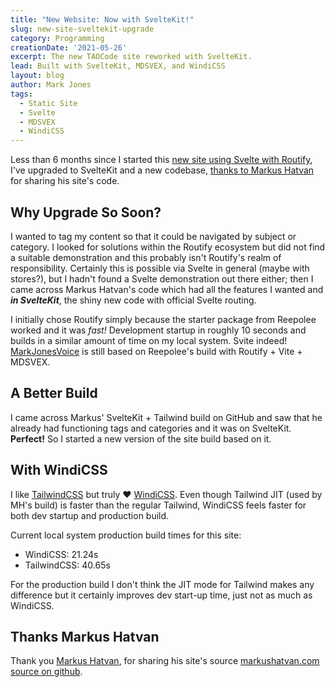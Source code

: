 ```yaml
---
title: "New Website: Now with SvelteKit!"
slug: new-site-sveltekit-upgrade
category: Programming
creationDate: '2021-05-26'
excerpt: The new TAOCode site reworked with SvelteKit.
lead: Built with SvelteKit, MDSVEX, and WindiCSS
layout: blog
author: Mark Jones
tags:
  - Static Site
  - Svelte
  - MDSVEX
  - WindiCSS
---
```


Less than 6 months since I started this [new site using Svelte with Routify](/blog/new-site), I've upgraded to SvelteKit and a new codebase, [thanks to Markus Hatvan](#thanks-markus-hatvan) for sharing his site's code.

## Why Upgrade So Soon?

I wanted to tag my content so that it could be navigated by subject or category. I looked for solutions within the Routify ecosystem but did not find a suitable demonstration and this probably isn't Routify's realm of responsibility. Certainly this is possible via Svelte in general (maybe with stores?), but I hadn't found a Svelte demonstration out there either; then I came across Markus Hatvan's code which had all the features I wanted and ***in SvelteKit***, the shiny new code with official Svelte routing. 

I initially chose Routify simply because the starter package from Reepolee worked and it was *fast!* Development startup in roughly 10 seconds and builds in a similar amount of time on my local system. Svite indeed! [MarkJonesVoice](/blog/markjonesvoice) is still based on Reepolee's build with Routify + Vite + MDSVEX.

## A Better Build

I came across Markus' SvelteKit + Tailwind build on GitHub and saw that he already had functioning tags and categories and it was on SvelteKit. **Perfect!** So I started a new version of the site build based on it.

## With WindiCSS

I like [TailwindCSS](https://tailwindcss.com/) but truly ❤️ [WindiCSS](https://windicss.org/). Even though Tailwind JIT (used by MH's build) is faster than the regular Tailwind, WindiCSS feels faster for both dev startup and production build.

Current local system production build times for this site:

- WindiCSS: 21.24s
- TailwindCSS: 40.65s

For the production build I don't think the JIT mode for Tailwind makes any difference but it certainly improves dev start-up time, just not as much as WindiCSS.

## Thanks Markus Hatvan

Thank you [Markus Hatvan](https://markushatvan.com/), for sharing his site's source [markushatvan.com source on github](https://github.com/mhatvan/markushatvan.com).

